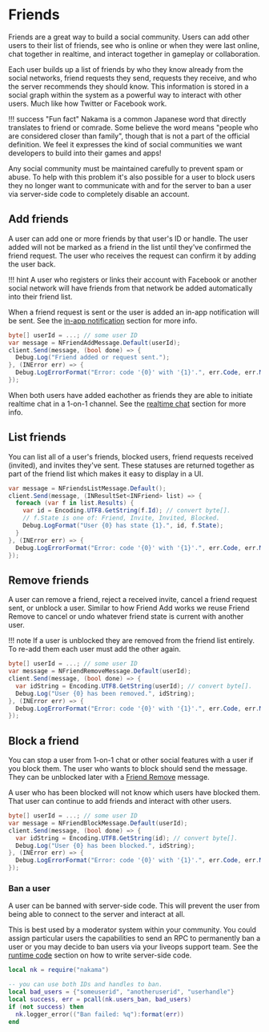 # Friends

Friends are a great way to build a social community. Users can add other users to their list of friends, see who is online or when they were last online, chat together in realtime, and interact together in gameplay or collaboration.

Each user builds up a list of friends by who they know already from the social networks, friend requests they send, requests they receive, and who the server recommends they should know. This information is stored in a social graph within the system as a powerful way to interact with other users. Much like how Twitter or Facebook work.

!!! success "Fun fact"
    Nakama is a common Japanese word that directly translates to friend or comrade. Some believe the word means "people who are considered closer than family", though that is not a part of the official definition. We feel it expresses the kind of social communities we want developers to build into their games and apps!

Any social community must be maintained carefully to prevent spam or abuse. To help with this problem it's also possible for a user to block users they no longer want to communicate with and for the server to ban a user via server-side code to completely disable an account.

## Add friends

A user can add one or more friends by that user's ID or handle. The user added will not be marked as a friend in the list until they've confirmed the friend request. The user who receives the request can confirm it by adding the user back.

!!! hint
    A user who registers or links their account with Facebook or another social network will have friends from that network be added automatically into their friend list.

When a friend request is sent or the user is added an in-app notification will be sent. See the [in-app notification](in-app-notifications.md#receive-notifications) section for more info.

```csharp fct_label="Unity"
byte[] userId = ...; // some user ID
var message = NFriendAddMessage.Default(userId);
client.Send(message, (bool done) => {
  Debug.Log("Friend added or request sent.");
}, (INError err) => {
  Debug.LogErrorFormat("Error: code '{0}' with '{1}'.", err.Code, err.Message);
});
```

When both users have added eachother as friends they are able to initiate realtime chat in a 1-on-1 channel. See the [realtime chat](realtime-chat.md) section for more info.

## List friends

You can list all of a user's friends, blocked users, friend requests received (invited), and invites they've sent. These statuses are returned together as part of the friend list which makes it easy to display in a UI.

```csharp fct_label="Unity"
var message = NFriendsListMessage.Default();
client.Send(message, (INResultSet<INFriend> list) => {
  foreach (var f in list.Results) {
    var id = Encoding.UTF8.GetString(f.Id); // convert byte[].
    // f.State is one of: Friend, Invite, Invited, Blocked.
    Debug.LogFormat("User {0} has state {1}.", id, f.State);
  }
}, (INError err) => {
  Debug.LogErrorFormat("Error: code '{0}' with '{1}'.", err.Code, err.Message);
});
```

## Remove friends

A user can remove a friend, reject a received invite, cancel a friend request sent, or unblock a user. Similar to how Friend Add works we reuse Friend Remove to cancel or undo whatever friend state is current with another user.

!!! note
    If a user is unblocked they are removed from the friend list entirely. To re-add them each user must add the other again.

```csharp fct_label="Unity"
byte[] userId = ...; // some user ID
var message = NFriendRemoveMessage.Default(userId);
client.Send(message, (bool done) => {
  var idString = Encoding.UTF8.GetString(userId); // convert byte[].
  Debug.Log("User {0} has been removed.", idString);
}, (INError err) => {
  Debug.LogErrorFormat("Error: code '{0}' with '{1}'.", err.Code, err.Message);
});
```

## Block a friend

You can stop a user from 1-on-1 chat or other social features with a user if you block them. The user who wants to block should send the message. They can be unblocked later with a [Friend Remove](#friend-remove) message.

A user who has been blocked will not know which users have blocked them. That user can continue to add friends and interact with other users.

```csharp fct_label="Unity"
byte[] userId = ...; // some user ID
var message = NFriendBlockMessage.Default(userId);
client.Send(message, (bool done) => {
  var idString = Encoding.UTF8.GetString(id); // convert byte[].
  Debug.Log("User {0} has been blocked.", idString);
}, (INError err) => {
  Debug.LogErrorFormat("Error: code '{0}' with '{1}'.", err.Code, err.Message);
});
```

### Ban a user

A user can be banned with server-side code. This will prevent the user from being able to connect to the server and interact at all.

This is best used by a moderator system within your community. You could assign particular users the capabilities to send an RPC to permanently ban a user or you may decide to ban users via your liveops support team. See the [runtime code](runtime-code.md) section on how to write server-side code.

```lua
local nk = require("nakama")

-- you can use both IDs and handles to ban.
local bad_users = {"someuserid", "anotheruserid", "userhandle"}
local success, err = pcall(nk.users_ban, bad_users)
if (not success) then
  nk.logger_error(("Ban failed: %q"):format(err))
end
```
